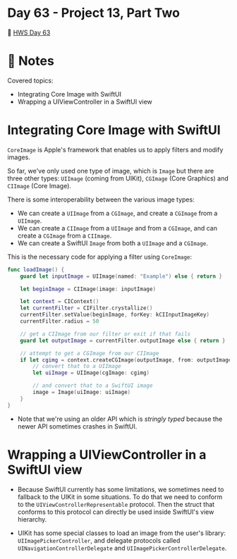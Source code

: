 # Day 63 - Project 13, Part Two

🔗 [HWS Day 63](https://www.hackingwithswift.com/100/swiftui/63)

# 📝 Notes

Covered topics:

- Integrating Core Image with SwiftUI
- Wrapping a UIViewController in a SwiftUI view

# Integrating Core Image with SwiftUI

`CoreImage` is Apple's framework that enables us to apply filters and modify images.

So far, we've only used one type of image, which is `Image` but there are three other types: `UIImage` (coming from UIKit), `CGImage` (Core Graphics) and `CIImage` (Core Image).

>
There is some interoperability between the various image types:
>
- We can create a `UIImage` from a `CGImage`, and create a `CGImage` from a `UIImage`.
- We can create a `CIImage` from a `UIImage` and from a `CGImage`, and can create a `CGImage` from a `CIImage`.
- We can create a SwiftUI `Image` from both a `UIImage` and a `CGImage`.

This is the necessary code for applying a filter using `CoreImage`:

```swift
func loadImage() {
    guard let inputImage = UIImage(named: "Example") else { return }

    let beginImage = CIImage(image: inputImage)

    let context = CIContext()
    let currentFilter = CIFilter.crystallize()
    currentFilter.setValue(beginImage, forKey: kCIInputImageKey)
    currentFilter.radius = 50

    // get a CIImage from our filter or exit if that fails
    guard let outputImage = currentFilter.outputImage else { return }

    // attempt to get a CGImage from our CIImage
    if let cgimg = context.createCGImage(outputImage, from: outputImage.extent) {
        // convert that to a UIImage
        let uiImage = UIImage(cgImage: cgimg)

        // and convert that to a SwiftUI image
        image = Image(uiImage: uiImage)
    }
}
```

- Note that we're using an older API which is *stringly typed* because the newer API sometimes crashes in SwiftUI.

# Wrapping a UIViewController in a SwiftUI view

- Because SwiftUI currently has some limitations, we sometimes need to fallback to the UIKit in some situations. To do that we need to conform to the `UIViewControllerRepresentable` protocol. Then the struct that conforms to this protocol can directly be used inside SwiftUI's view hierarchy.

- UIKit has some special classes to load an image from the user's library: `UIImagePickerController`, and delegate protocols called `UINavigationControllerDelegate` and `UIImagePickerControllerDelegate`.